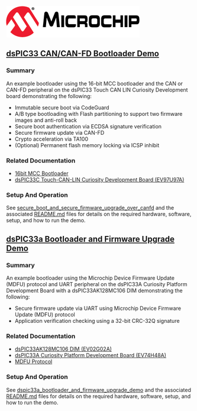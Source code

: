 <picture>
    <source media="(prefers-color-scheme: dark)" srcset="images/microchip_logo_white_red.png">
	<source media="(prefers-color-scheme: light)" srcset="images/microchip_logo_black_red.png">
    <img alt="Microchip Logo." src="images/microchip_logo_black_red.png">
</picture>

## <u>dsPIC33 CAN/CAN-FD Bootloader Demo</u>

### Summary
An example bootloader using the 16-bit MCC bootloader and the CAN or CAN-FD peripheral on the dsPIC33 Touch CAN LIN Curiosity Development board demonstrating the following: 
* Immutable secure boot via CodeGuard
* A/B type bootloading with Flash partitioning to support two firmware images and anti-roll back
* Secure boot authentication via ECDSA signature verification
* Secure firmware update via CAN-FD
* Crypto acceleration via TA100
* (Optional) Permanent flash memory locking via ICSP inhibit 

### Related Documentation
* [16bit MCC Bootloader](https://www.microchip.com/16-bit-bootloader)
* [dsPIC33C Touch-CAN-LIN Curiosity Development Board (EV97U97A)](https://www.microchip.com/en-us/development-tool/EV97U97A)

### Setup And Operation
See [secure_boot_and_secure_firmware_upgrade_over_canfd](secure_boot_and_secure_firmware_upgrade_over_canfd/) and the associated [README.md](secure_boot_and_secure_firmware_upgrade_over_canfd/README.md) files for details on the required hardware, software, setup, and how to run the demo. 

## <u>dsPIC33a Bootloader and Firmware Upgrade Demo</u>

### Summary
An example bootloader using the Microchip Device Firmware Update (MDFU) protocol and UART peripheral on the dsPIC33A Curiosity Platform Development Board with a dsPIC33AK128MC106 DIM demonstrating the following: 
* Secure firmware update via UART using Microchip Device Firmware Update (MDFU) protocol 
* Application verification checking using a 32-bit CRC-32Q signature  

### Related Documentation
* [dsPIC33AK128MC106 DIM (EV02G02A)](https://www.microchip.com/en-us/development-tool/ev02g02a)
* [dsPIC33A Curiosity Platform Development Board (EV74H48A)](https://www.microchip.com/en-us/development-tool/ev74h48a)
* [MDFU Protocol](https://ww1.microchip.com/downloads/aemDocuments/documents/DEV/ProductDocuments/SupportingCollateral/Microchip-Device-Firmware-Update-MDFU-Protocol-DS50003743.pdf)

### Setup And Operation
See [dspic33a_bootloader_and_firmware_upgrade_demo](dspic33a_bootloader_and_firmware_upgrade_demo/) and the associated [README.md](dspic33a_bootloader_and_firmware_upgrade_demo/README.md) files for details on the required hardware, software, setup, and how to run the demo.

